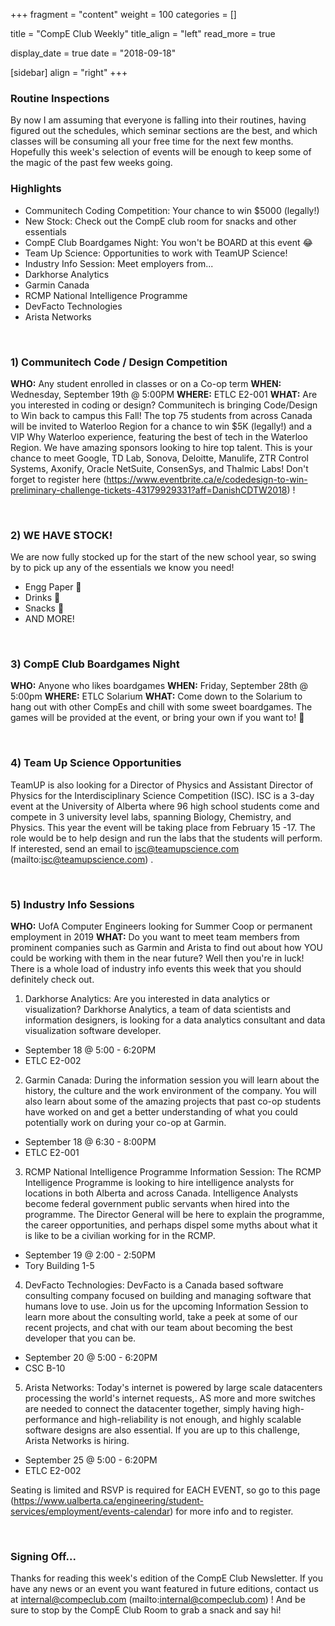 
+++
fragment = "content"
weight = 100
categories = []

title = "CompE Club Weekly"
title_align = "left"
read_more = true

display_date = true
date = "2018-09-18" 

[sidebar]
  align = "right"
+++
    

### Routine Inspections


By now I am assuming that everyone is falling into their routines, having figured out the schedules, which seminar sections are the best, and which classes will be consuming all your free time for the next few months.  Hopefully this week's selection of events will be enough to keep some of the magic of the past few weeks going.
</br>

### Highlights
*  Communitech Coding Competition: Your chance to win $5000 (legally!)
*  New Stock: Check out the CompE club room for snacks and other essentials
*  CompE Club Boardgames Night: You won't be BOARD at this event 😂
*  Team Up Science: Opportunities to work with TeamUP Science!
*  Industry Info Session: Meet employers from...
*  Darkhorse Analytics
*  Garmin Canada
*  RCMP National Intelligence Programme
*  DevFacto Technologies
*  Arista Networks


</br>

### 1) Communitech Code / Design Competition

**WHO:** Any student enrolled in classes or on a Co-op term
**WHEN:** Wednesday, September 19th @ 5:00PM
**WHERE:** ETLC E2-001
**WHAT:** Are you interested in coding or design? Communitech is bringing Code/Design to Win back to campus this Fall!  The top 75 students from across Canada will be invited to Waterloo Region for a chance to win $5K (legally!) and a VIP Why Waterloo experience, featuring the best of tech in the Waterloo Region.  We have amazing sponsors looking to hire top talent.  This is your chance to meet Google, TD Lab, Sonova, Deloitte, Manulife, ZTR Control Systems, Axonify, Oracle NetSuite, ConsenSys, and Thalmic Labs!  Don't forget to register here (https://www.eventbrite.ca/e/codedesign-to-win-preliminary-challenge-tickets-43179929331?aff=DanishCDTW2018) !


</br>

### 2) WE HAVE STOCK!

We are now fully stocked up for the start of the new school year, so swing by to pick up any of the essentials we know you need!
* Engg Paper 📝
* Drinks 🥤
* Snacks 🥨
* AND MORE!



</br>

### 3) CompE Club Boardgames Night

**WHO:** Anyone who likes boardgames
**WHEN:** Friday, September 28th @ 5:00pm
**WHERE:** ETLC Solarium
**WHAT:**  Come down to the Solarium to hang out with other CompEs and chill with some sweet boardgames. The games will be provided at the event, or bring your own if you want to! 🎲


</br>

### 4) Team Up Science Opportunities

TeamUP is also looking for a Director of Physics and Assistant Director of Physics for the Interdisciplinary Science Competition (ISC).  ISC is a 3-day event at the University of Alberta where 96 high school students come and compete in 3 university level labs, spanning Biology, Chemistry, and Physics.  This year the event will be taking place from February 15 -17.  The role would be to help design and run the labs that the students will perform.  If interested, send an email to isc@teamupscience.com (mailto:isc@teamupscience.com) .

</br>

### 5) Industry Info Sessions

**WHO:** UofA Computer Engineers looking for Summer Coop or permanent employment in 2019
**WHAT:** Do you want to meet team members from prominent companies such as Garmin and Arista to find out about how YOU could be working with them in the near future?  Well then you're in luck!  There is a whole load of industry info events this week that you should definitely check out.
1. Darkhorse Analytics: Are you interested in data analytics or visualization? Darkhorse Analytics, a team of data scientists and information designers, is looking for a data analytics consultant and data visualization software developer.
+ September 18 @ 5:00 - 6:20PM
+ ETLC E2-002
2. Garmin Canada: During the information session you will learn about the history, the culture and the work environment of the company.  You will also learn about some of the amazing projects that past co-op students have worked on and get a better understanding of what you could potentially work on during your co-op at Garmin.
+ September 18 @ 6:30 - 8:00PM
+ ETLC E2-001
3. RCMP National Intelligence Programme Information Session: The RCMP Intelligence Programme is looking to hire intelligence analysts for locations in both Alberta and across Canada.  Intelligence Analysts become federal government public servants when hired into the programme.  The Director General will be here to explain the programme, the career opportunities, and perhaps dispel some myths about what it is like to be a civilian working for in the RCMP.
+ September 19 @ 2:00 - 2:50PM
+ Tory Building 1-5
4. DevFacto Technologies: DevFacto is a Canada based software consulting company focused on building and managing software that humans love to use.  Join us for the upcoming Information Session to learn more about the consulting world, take a peek at some of our recent projects, and chat with our team about becoming the best developer that you can be.
+ September 20 @ 5:00 - 6:20PM
+ CSC B-10
5. Arista Networks: Today's internet is powered by large scale datacenters processing the world's internet requests,.  AS more and more switches are needed to connect the datacenter together, simply having high-performance and high-reliability is not enough, and highly scalable software designs are also essential.  If you are up to this challenge, Arista Networks is hiring.
+ September 25 @ 5:00 - 6:20PM
+ ETLC E2-002

Seating is limited and RSVP is required for EACH EVENT, so go to this page (https://www.ualberta.ca/engineering/student-services/employment/events-calendar) for more info and to register.


</br>

### Signing Off...

Thanks for reading this week's edition of the CompE Club Newsletter.  If
you have any news or an event you want featured in future editions, contact us at internal@compeclub.com (mailto:internal@compeclub.com) !  And be sure to stop by the CompE Club Room to grab a snack and say hi!

</br>
